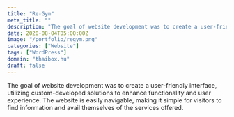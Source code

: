 ```yaml
---
title: "Re-Gym"
meta_title: ""
description: "The goal of website development was to create a user-friendly interface"
date: 2020-08-04T05:00:00Z
image: "/portfolio/regym.png"
categories: ["Website"]
tags: ["WordPress"]
domain: "thaibox.hu"
draft: false
---
```


The goal of website development was to create a user-friendly interface, utilizing custom-developed solutions to enhance functionality and user experience. The website is easily navigable, making it simple for visitors to find information and avail themselves of the services offered.
